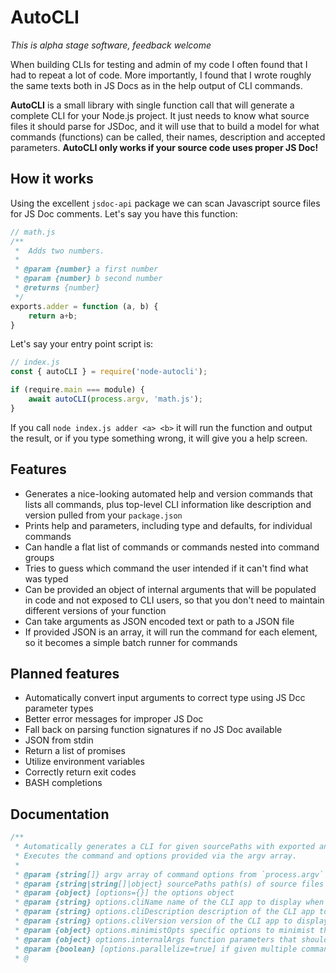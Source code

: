 # AutoCLI

*This is alpha stage software, feedback welcome*

When building CLIs for testing and admin of my code I often found that I had to repeat a lot of code. More importantly, I found that I wrote roughly the same texts both in JS Docs as in the help output of CLI commands.

**AutoCLI** is a small library with single function call that will generate a complete CLI for your Node.js project. It just needs to know what source files it should parse for JSDoc, and it will use that to build a model for what commands (functions) can be called, their names, description and accepted parameters. **AutoCLI only works if your source code uses proper JS Doc!**

## How it works

Using the excellent `jsdoc-api` package we can scan Javascript source files for JS Doc comments. Let's say you have this function:

```js
// math.js
/**
 *	Adds two numbers.
 *
 * @param {number} a first number
 * @param {number} b second number
 * @returns {number}
 */
exports.adder = function (a, b) {
    return a+b;
}
```

Let's say your entry point script is:
```js
// index.js
const { autoCLI } = require('node-autocli');

if (require.main === module) {
    await autoCLI(process.argv, 'math.js');
}
```
If you call `node index.js adder <a> <b>` it will run the function and output the result, or if you type something wrong, it will give you a help screen.

## Features

- Generates a nice-looking automated help and version commands that lists all commands, plus top-level CLI information like description and version pulled from your `package.json`
- Prints help and parameters, including type and defaults, for individual commands
- Can handle a flat list of commands or commands nested into command groups
- Tries to guess which command the user intended if it can't find what was typed
- Can be provided an object of internal arguments that will be populated in code and not exposed to CLI users, so that you don't need to maintain different versions of your function
- Can take arguments as JSON encoded text or path to a JSON file
- If provided JSON is an array, it will run the command for each element, so it becomes a simple batch runner for commands


## Planned features

- Automatically convert input arguments to correct type using JS Dcc parameter types
- Better error messages for improper JS Doc
- Fall back on parsing function signatures if no JS Doc available
- JSON from stdin
- Return a list of promises
- Utilize environment variables
- Correctly return exit codes
- BASH completions

## Documentation

```js
/**
 * Automatically generates a CLI for given sourcePaths with exported and documented functions.
 * Executes the command and options provided via the argv array.
 *
 * @param {string[]} argv array of command options from `process.argv` 
 * @param {string|string[]|object} sourcePaths path(s) of source files to scan. If an object, each key will denote a group of commands.
 * @param {object} [options={}] the options object
 * @param {string} options.cliName name of the CLI app to display when printing help. Can be automatically parsed from `packageObject`, representing your app's package.json
 * @param {string} options.cliDescription description of the CLI app to display when printing help. Can be automatically parsed from `packageObject`, representing your app's package.json
 * @param {string} options.cliVersion version of the CLI app to display when printing help. Can be automatically parsed from `packageObject`, representing your app's package.json
 * @param {object} options.minimistOpts specific options to minimist that is used to parse command arguments
 * @param {object} options.internalArgs function parameters that should not be exposed in CLI commands but instead populated internally
 * @param {boolean} [options.parallelize=true] if given multiple commands (with -j), run them in parallel
 * @
```